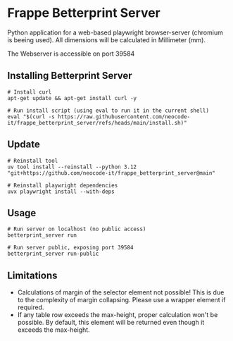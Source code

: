 # Frappe Betterprint Server

Python application for a web-based playwright browser-server (chromium is beeing used). All dimensions will be calculated in Millimeter (mm).

The Webserver is accessible on port 39584

## Installing Betterprint Server

```
# Install curl
apt-get update && apt-get install curl -y

# Run install script (using eval to run it in the current shell)
eval "$(curl -s https://raw.githubusercontent.com/neocode-it/frappe_betterprint_server/refs/heads/main/install.sh)"
```

## Update

```
# Reinstall tool
uv tool install --reinstall --python 3.12 "git+https://github.com/neocode-it/frappe_betterprint_server@main"

# Reinstall playwright dependencies
uvx playwright install --with-deps
```

## Usage

```
# Run server on localhost (no public access)
betterprint_server run

# Run server public, exposing port 39584
betterprint_server run-public
```

## Limitations

- Calculations of margin of the selector element not possible! This is due to the complexity of margin collapsing. Please use a wrapper element if required.
- If any table row exceeds the max-height, proper calculation won't be possible. By default, this element will be returned even though it exceeds the max-height.